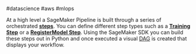 #datascience #aws #mlops

At a high level a SageMaker Pipeline is built through a series of orchestrated [**steps**](https://docs.aws.amazon.com/sagemaker/latest/dg/build-and-manage-steps.html). You can define different step types such as a [**Training Step**](https://docs.aws.amazon.com/sagemaker/latest/dg/build-and-manage-steps.html#step-type-training) or a [**RegisterModel Step**](https://docs.aws.amazon.com/sagemaker/latest/dg/build-and-manage-steps.html#step-type-register-model). Using the SageMaker SDK you can build these steps out in Python and once executed a visual [DAG](https://en.wikipedia.org/wiki/Directed_acyclic_graph) is created that displays your workflow.